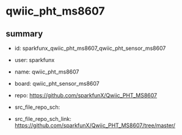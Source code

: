 # qwiic_pht_ms8607
 
## summary 
* id: sparkfunx_qwiic_pht_ms8607_qwiic_pht_sensor_ms8607
* user: sparkfunx
* name: qwiic_pht_ms8607
* board: qwiic_pht_sensor_ms8607
* repo: https://github.com/sparkfunX/Qwiic_PHT_MS8607



* src_file_repo_sch: 
* src_file_repo_sch_link: https://github.com/sparkfunX/Qwiic_PHT_MS8607/tree/master/




